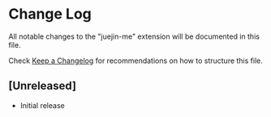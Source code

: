 # Change Log

All notable changes to the "juejin-me" extension will be documented in this file.

Check [Keep a Changelog](http://keepachangelog.com/) for recommendations on how to structure this file.

## [Unreleased]

- Initial release
